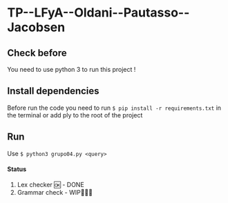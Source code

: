 ﻿# TP--LFyA--Oldani--Pautasso--Jacobsen
## Check before
You need to use python 3 to run this project ! 
                    

## Install dependencies
Before run the code you need to run `$ pip install -r requirements.txt` in the terminal or add ply to the root of the project

                    
                    
## Run
Use `$ python3 grupo04.py <query>`

                    

#### Status
                
1. Lex checker 🆗 - DONE
2. Grammar check  - WIP👷🏻‍♂️



